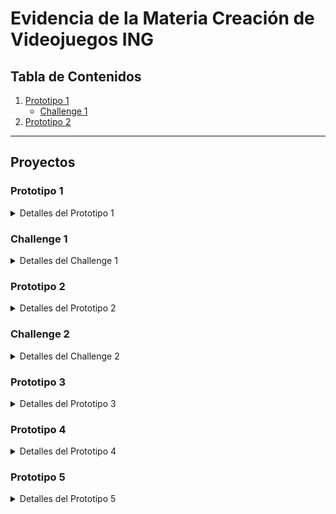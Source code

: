 # Evidencia de la Materia Creación de Videojuegos ING

## Tabla de Contenidos

1. [Prototipo 1](#prototipo-1)
   - [Challenge 1](#challenge-1)
2. [Prototipo 2](#prototipo-2)
---

## Proyectos

### Prototipo 1
<details>
<summary>Detalles del Prototipo 1</summary>

- **Título:** Prototipo 1 - Juego de Carro 3D
- **Repositorio:** [Enlace al Prototipo 1](https://github.com/Creacion-De-Videojuegos-GIDS4102/Prototipo-1)
- ```bash
  git clone https://github.com/Creacion-De-Videojuegos-GIDS4102/Prototipo-1
  
![Prototipo 1.1](./Imagenes/Prototipos/1/Captura_1.PNG)
![Prototipo 1.2](./Imagenes/Prototipos/1/Captura_2.PNG)
![Prototipo 1.3](./Imagenes/Prototipos/1/Captura_3.PNG)

</details>

### Challenge 1
<details>
<summary>Detalles del Challenge 1</summary>

- **Título:** Challenge 1 - Juego de Avion 3D
- **Repositorio:** [Enlace al Challenge 1](https://github.com/Creacion-De-Videojuegos-GIDS4102/Challenge-1)
- ```bash
  git clone https://github.com/Creacion-De-Videojuegos-GIDS4102/Challenge-1

</details>


### Prototipo 2
<details>
<summary>Detalles del Prototipo 2</summary>

- **Título:** Prototipo 2 - Juego de Granja 3D
- **Repositorio:** [Enlace al Prototipo 2](https://github.com/Creacion-De-Videojuegos-GIDS4102/Prototipo-2)
- ```bash
  git clone https://github.com/Creacion-De-Videojuegos-GIDS4102/Prototipo-2

![Prototipo 2.1](./Imagenes/Prototipos/2/Captura_1.PNG)
![Prototipo 2.2](./Imagenes/Prototipos/2/Captura_2.PNG)

</details>


### Challenge 2
<details>
<summary>Detalles del Challenge 2</summary>

- **Título:** Challenge 2 - Juego de Granja Mejorado 3D
- **Repositorio:** [Enlace al Challenge 2](https://github.com/Creacion-De-Videojuegos-GIDS4102/Challenge-2)
- ```bash
  git clone https://github.com/Creacion-De-Videojuegos-GIDS4102/Challenge-2

![Reto 1.1](./Imagenes/Challenge/2/Captura_1.PNG)
![Reto 1.2](./Imagenes/Challenge/2/Captura_2.PNG)

</details>

### Prototipo 3
<details>
<summary>Detalles del Prototipo 3</summary>

- **Título:** Prototipo 3 - Juego 2D
- **Repositorio:** [Enlace al Prototipo 3](https://github.com/Creacion-De-Videojuegos-GIDS4102/Prototipo-3)
- ```bash
  git clone https://github.com/Creacion-De-Videojuegos-GIDS4102/Prototipo-3

![Prototipo 3.1](./Imagenes/Prototipos/3/Captura_1.PNG)
![Prototipo 3.2](./Imagenes/Prototipos/3/Captura_2.PNG)
![Prototipo 3.3](./Imagenes/Prototipos/3/Captura_3.PNG)
![Prototipo 3.4](./Imagenes/Prototipos/3/Captura_4.PNG)
![Prototipo 3.5](./Imagenes/Prototipos/3/Captura_5.PNG)
![Prototipo 3.6](./Imagenes/Prototipos/3/Captura_6.PNG)
![Prototipo 3.7](./Imagenes/Prototipos/3/Captura_7.PNG)
</details>

### Prototipo 4
<details>
<summary>Detalles del Prototipo 4</summary>

- **Título:** Prototipo 4 - Juego 2D
- **Repositorio:** [Enlace al Prototipo 4](https://github.com/Creacion-De-Videojuegos-GIDS4102/Prototipo-4)
- ```bash
  git clone https://github.com/Creacion-De-Videojuegos-GIDS4102/Prototipo-4

![Prototipo 4.1](./Imagenes/Prototipos/4/Captura_1.PNG)
![Prototipo 4.2](./Imagenes/Prototipos/4/Captura_2.PNG)
![Prototipo 4.3](./Imagenes/Prototipos/4/Captura_3.PNG)
![Prototipo 4.4](./Imagenes/Prototipos/4/Captura_4.PNG)
![Prototipo 4.5](./Imagenes/Prototipos/4/Captura_5.PNG)
![Prototipo 4.6](./Imagenes/Prototipos/4/Captura_6.PNG)
![Prototipo 4.7](./Imagenes/Prototipos/4/Captura_7.PNG)
![Prototipo 4.8](./Imagenes/Prototipos/4/Captura_8.PNG)
![Prototipo 4.9](./Imagenes/Prototipos/4/Captura_9.PNG)
![Prototipo 4.10](./Imagenes/Prototipos/4/Captura_10.PNG)
![Prototipo 4.11](./Imagenes/Prototipos/4/Captura_11.PNG)
![Prototipo 4.12](./Imagenes/Prototipos/4/Captura_12.PNG)
</details>

### Prototipo 5
<details>
<summary>Detalles del Prototipo 5</summary>

- **Título:** Prototipo 5 - Juego 2D
- **Repositorio:** [Enlace al Prototipo 5](https://github.com/Creacion-De-Videojuegos-GIDS4102/Prototipo-5)
- ```bash
  git clone https://github.com/Creacion-De-Videojuegos-GIDS4102/Prototipo-5

![Prototipo 5.1](./Imagenes/Prototipos/5/Captura_1.PNG)
![Prototipo 5.2](./Imagenes/Prototipos/5/Captura_2.PNG)
![Prototipo 5.3](./Imagenes/Prototipos/5/Captura_3.PNG)
![Prototipo 5.4](./Imagenes/Prototipos/5/Captura_4.PNG)
![Prototipo 5.5](./Imagenes/Prototipos/5/Captura_5.PNG)
![Prototipo 5.6](./Imagenes/Prototipos/5/Captura_6.PNG)
![Prototipo 5.7](./Imagenes/Prototipos/5/Captura_7.PNG)
![Prototipo 5.8](./Imagenes/Prototipos/5/Captura_8.PNG)
![Prototipo 5.9](./Imagenes/Prototipos/5/Captura_9.PNG)
![Prototipo 5.10](./Imagenes/Prototipos/5/Captura_10.PNG)
![Prototipo 5.11](./Imagenes/Prototipos/5/Captura_11.PNG)
![Prototipo 5.12](./Imagenes/Prototipos/5/Captura_12.PNG)
![Prototipo 5.13](./Imagenes/Prototipos/5/Captura_13.PNG)
</details>